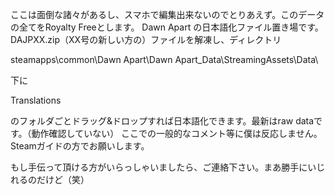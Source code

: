 ここは面倒な諸々があるし、スマホで編集出来ないのでとりあえず。このデータの全てをRoyalty Freeとします。
Dawn Apart の日本語化ファイル置き場です。
DAJPXX.zip（XX号の新しい方の）ファイルを解凍し、ディレクトリ

steamapps\common\Dawn Apart\Dawn Apart_Data\StreamingAssets\Data\

下に

Translations

のフォルダごとドラッグ&ドロップすれば日本語化できます。最新はraw dataです。（動作確認していない）
ここでの一般的なコメント等に僕は反応しません。Steamガイドの方でお願いします。

もし手伝って頂ける方がいらっしゃいましたら、ご連絡下さい。まあ勝手にいじれるのだけど（笑）
